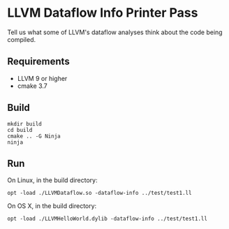 # LLVM Dataflow Info Printer Pass

Tell us what some of LLVM's dataflow analyses think about the code
being compiled.

## Requirements
 * LLVM 9 or higher
 * cmake 3.7

## Build
```
mkdir build
cd build
cmake .. -G Ninja
ninja
```

## Run

On Linux, in the build directory:
```
opt -load ./LLVMDataflow.so -dataflow-info ../test/test1.ll
```

On OS X, in the build directory:
```
opt -load ./LLVMHelloWorld.dylib -dataflow-info ../test/test1.ll

```
